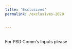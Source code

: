 ```yaml
---
title: 'Exclusives'
permalink: /exclusives-2020


---
```


<br>
For PSD Comm's Inputs please
<br>
<br>
